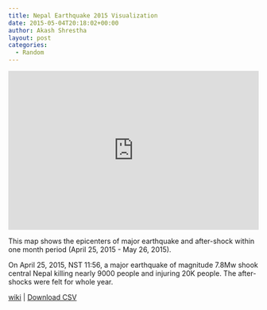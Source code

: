 ```yaml
---
title: Nepal Earthquake 2015 Visualization
date: 2015-05-04T20:18:02+00:00
author: Akash Shrestha
layout: post
categories:
  - Random
---
```


<iframe width="100%" height="320" frameborder="0" src="https://akash.cartodb.com/viz/4829dc60-043e-11e5-9851-0e6e1df11cbf/embed_map" allowfullscreen="" webkitallowfullscreen="" mozallowfullscreen="" oallowfullscreen="" msallowfullscreen=""></iframe>
<!--more-->

This map shows the epicenters of major earthquake and after-shock within one month period (April 25, 2015 - May 26, 2015).

On April 25, 2015, NST 11:56, a major earthquake of magnitude 7.8Mw shook central Nepal killing nearly 9000 people and injuring 20K people.
The after-shocks were felt for whole year.

[wiki](https://en.wikipedia.org/wiki/April_2015_Nepal_earthquake) \| [Download CSV](/assets/downloads/nepalEarthquake2015.csv)
